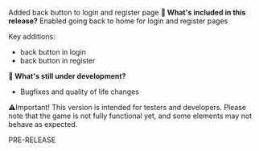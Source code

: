 Added back button to login and register page
**🔧 What's included in this release?**
Enabled going back to home for login and register pages

Key additions: 
- back button in login
- back button in register

**🚧 What's still under development?**
- Bugfixes and quality of life changes

⚠️Important! This version is intended for testers and developers. Please note that the game is not fully functional yet, and some elements may not behave as expected.

PRE-RELEASE
